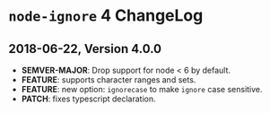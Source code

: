 # `node-ignore` 4 ChangeLog

## 2018-06-22, Version 4.0.0

- **SEMVER-MAJOR**: Drop support for node < 6 by default.
- **FEATURE**: supports character ranges and sets.
- **FEATURE**: new option: `ignorecase` to make `ignore` case sensitive.
- **PATCH**: fixes typescript declaration.
